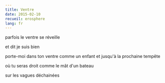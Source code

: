 ```yaml
---
title: Ventre
date: 2015-02-10
recueil: erosphere
lang: fr
---
```


parfois
le ventre se réveille

et dit
je suis bien

porte-moi dans ton ventre comme un enfant
et jusqu'à la prochaine tempête

où tu seras droit comme le mât d'un bateau

sur les vagues déchainées
